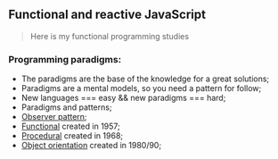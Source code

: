 ## Functional and reactive JavaScript

> Here is my functional programming studies

### Programming paradigms:

- The paradigms are the base of the knowledge for a great solutions;
- Paradigms are a mental models, so you need a pattern for follow;
- New languages === easy && new paradigms === hard;
- Paradigms and patterns;
- [Observer pattern](https://en.wikipedia.org/wiki/Observer_pattern);
- [Functional](https://en.wikipedia.org/wiki/Functional_programming) created in 1957;
- [Procedural](https://en.wikipedia.org/wiki/Procedural_programming) created in 1968;
- [Object orientation](https://en.wikipedia.org/wiki/Object-oriented_programming) created in 1980/90;
